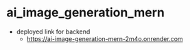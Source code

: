 # ai_image_generation_mern


- deployed link for backend
    - https://ai-image-generation-mern-2m4o.onrender.com